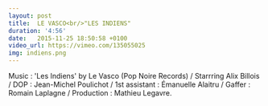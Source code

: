 ```yaml
---
layout: post
title:  LE VASCO<br/>"LES INDIENS"
duration: '4:56'
date:   2015-11-25 18:50:58 +0100
video_url: https://vimeo.com/135055025
img: indiens.png
---
```


Music : 'Les Indiens' by Le Vasco (Pop Noire Records) / Starrring Alix Billois / DOP : Jean-Michel Poulichot / 1st assistant : Émanuelle Alaitru / Gaffer : Romain Laplagne / Production : Mathieu Legavre.
<BR>
	<BR><BR>